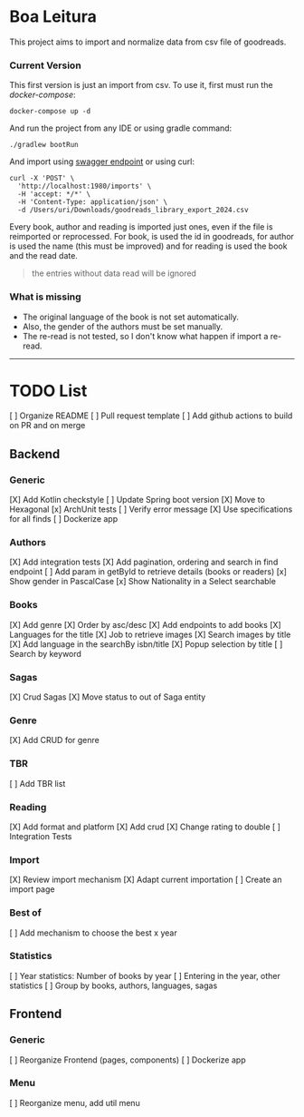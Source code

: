 # Boa Leitura

This project aims to import and normalize data from csv file of goodreads.

### Current Version
This first version is just an import from csv. To use it, first must run the _docker-compose_:

```shell
docker-compose up -d
```

And run the project from any IDE or using gradle command:

```shell
./gradlew bootRun
```

And import using [swagger endpoint](http://localhost:1980/swagger-ui/index.html) or using curl:
```shell
curl -X 'POST' \
  'http://localhost:1980/imports' \
  -H 'accept: */*' \
  -H 'Content-Type: application/json' \
  -d /Users/uri/Downloads/goodreads_library_export_2024.csv
```

Every book, author and reading is imported just ones, even if the file is reimported or reprocessed. For book, is used the id in goodreads, for author is used the name (this must be improved) and for reading is used the book and the read date.

> the entries without data read will be ignored

### What is missing
- The original language of the book is not set automatically. 
- Also, the gender of the authors must be set manually.
- The re-read is not tested, so I don't know what happen if import a re-read. 

---

# TODO List

[ ] Organize README
[ ] Pull request template
[ ] Add github actions to build on PR and on merge

## Backend

### Generic
[X] Add Kotlin checkstyle
[ ] Update Spring boot version
[X] Move to Hexagonal
[x] ArchUnit tests
[ ] Verify error message
[X] Use specifications for all finds
[ ] Dockerize app


### Authors
[X] Add integration tests
[X] Add pagination, ordering and search in find endpoint
[ ] Add param in getById to retrieve details (books or readers) 
[x] Show gender in PascalCase
[x] Show Nationality in a Select searchable

### Books
[X] Add genre
[X] Order by asc/desc
[X] Add endpoints to add books
[X] Languages for the title
[X] Job to retrieve images
[X] Search images by title
[X] Add language in the searchBy isbn/title
[X] Popup selection by title
[ ] Search by keyword

### Sagas
[X] Crud Sagas
[X] Move status to out of Saga entity

### Genre
[X] Add CRUD for genre

### TBR
[ ] Add TBR list

### Reading
[X] Add format and platform
[X] Add crud
[X] Change rating to double
[ ] Integration Tests

### Import
[X] Review import mechanism
[X] Adapt current importation
[ ] Create an import page

### Best of
[ ] Add mechanism to choose the best x year

### Statistics
[ ] Year statistics: Number of books by year
[ ] Entering in the year, other statistics
   [ ] Group by books, authors, languages, sagas

## Frontend

### Generic
[ ] Reorganize Frontend (pages, components)
[ ] Dockerize app

### Menu
[ ] Reorganize menu, add util menu
